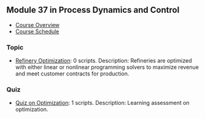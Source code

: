 ## Module 37 in Process Dynamics and Control
- [Course Overview](https://apmonitor.com/pdc)
- [Course Schedule](https://apmonitor.com/pdc/index.php/Main/CourseSchedule)
### Topic
- [Refinery Optimization](https://www.apmonitor.com/pdc/index.php/Main/RefineryOptimization): 0 scripts. Description: Refineries are optimized with either linear or nonlinear programming solvers to maximize revenue and meet customer contracts for production.
### Quiz
- [Quiz on Optimization](https://www.apmonitor.com/pdc/index.php/Main/QuizSchedulingControl): 1 scripts. Description: Learning assessment on optimization.
